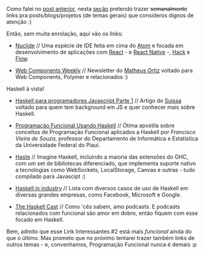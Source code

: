Como falei no [post anterior](/links-interessantes-1), nesta [seção](/tag/links-interessantes) pretendo trazer ~~semanalmente~~ links pra posts/blogs/projetos (de temas gerais) que consideros dignos de atenção :)

Então, sem muita enrolação, aqui vão os links:

- [Nuclide](http://nuclide.io/) // Uma espécie de IDE feita em cima do [Atom](https://atom.io/) e focada em desenvolvimento de aplicações com [React](http://facebook.github.io/react/) - e [React Native](http://facebook.github.io/react-native/) -, [Hack](http://hacklang.org/) e [Flow](http://flowtype.org/).

- [Web Components Weekly](http://webcomponentsweekly.me/) // Newsletter do [Matheus Ortiz](https://github.com/mateusortiz) voltado para Web Components, Polymer e relacionados :)

Haskell à vista!

- [Haskell para programadores Javascript Parte 1](http://nomadev.com.br/haskell-para-programadores-javascript-parte-1/) // Artigo do [Suissa](https://github.com/suissa) voltado para quem tem background em JS e quer conhecer mais sobre Haskell.

- [Programação Funcional Usando Haskell](http://www.ufpi.br/subsiteFiles/gaa/arquivos/files/LF_Apostila.pdf) // Ótima apostila sobre conceitos de Programação Funcional aplicados a Haskell por *Francisco Vieira de Souza*, professor do Departamento de Informática e Estatística da Universidade Federal do Piauí.

- [Haste](https://github.com/valderman/haste-compiler) // Imagine  Haskell, incluindo a maioria das extensões do GHC, com um set de bibliotecas diferenciado, que implementa suporte nativo a tecnologias como WebSockets, LocalStorage, Canvas e outras - tudo compilado para Javascipt :)

- [Haskell in industry](https://wiki.haskell.org/Haskell_in_industry?hc_location=ufi) // Lista com diversos casos de uso de Haskell em diversas grandes empresas, como Facebook, Microsoft e Google.

- [The Haskell Cast](http://www.haskellcast.com/) // Como 'cês sabem, amo podcasts. E podcasts relacionados com funcional são amor em dobro, então fiquem com esse focado em Haskell.

Bem, admito que esse Link Interessantes #2 está mais *funcional* ainda do que o último. Mas prometo que no próximo tentarei trazer também links de outros temas - e, convenhamos, Programação Funcional nunca é demais :p 
